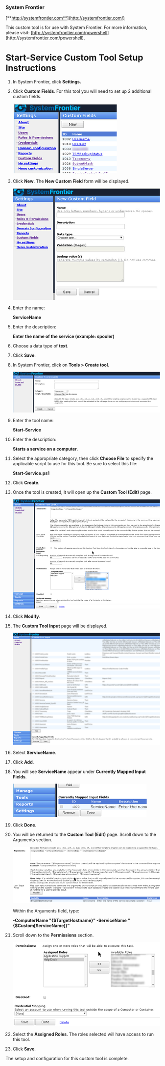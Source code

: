 ### System Frontier
[**http://systemfrontier.com**](http://systemfrontier.com/)

This custom tool is for use with System Frontier.  For more information, please visit: [http://systemfrontier.com/powershell](http://systemfrontier.com/powershell).

# Start-Service Custom Tool Setup Instructions

1. In System Frontier, click **Settings.**
2. Click **Custom Fields**.  For this tool you will need to set up 2 additional custom fields.

	![Custom Fields](https://github.com/systemfrontier/customtools-starterkit/blob/master/images/CustomFields.png "Custom Fields")

3. Click **New**.  The **New Custom Field** form will be displayed.

	![New Custom Field](https://github.com/systemfrontier/customtools-starterkit/blob/master/images/NewCustomField.png "New Custom Field")

4. Enter the name:

	**ServiceName**

5. Enter the description:

	**Enter the name of the service (example: spooler)**

6. Choose a data type of **text**.
7. Click **Save**.
8. In System Frontier, click on **Tools > Create tool**.

	![Create Tool](https://github.com/systemfrontier/customtools-starterkit/blob/master/images/CreateTool.png "Create Tool")

9. Enter the tool name:

	**Start-Service**

10. Enter the description:

	**Starts a service on a computer.**

11. Select the appropriate category, then click **Choose File** to specify the applicable script to use for this tool.  Be sure to select this file:

	**Start-Service.ps1**

12. Click **Create**.
13. Once the tool is created, it will open up the **Custom Tool (Edit)** page.

	![CustomToolEdit](https://github.com/systemfrontier/customtools-starterkit/blob/master/images/CustomToolEdit.png "Custom Tool Edit")

14. Click **Modify**.
15. The **Custom Tool Input** page will be displayed.

	![Custom Tool Input](https://github.com/systemfrontier/customtools-starterkit/blob/master/images/CustomToolInput.png "Custom Tool Input")

18. Select **ServiceName**.
19. Click **Add**.
20. You will see **ServiceName** appear under **Currently Mapped Input Fields**.

	![Service Name Input Field](https://github.com/systemfrontier/customtools-starterkit/blob/master/images/ServiceNameInputField.png "Service Name Input Field")

21. Click **Done**.
22. You will be returned to the **Custom Tool (Edit)** page.  Scroll down to the Arguments section.

	![Service Name Field](https://github.com/systemfrontier/customtools-starterkit/blob/master/images/ServiceNameField.png "Service Name Field")

	Within the Arguments field, type:

 	**-ComputerName &quot;{$TargetHostname}&quot; -ServiceName &quot;{$Custom[ServiceName]}&quot;**

23. Scroll down to the **Permissions** section.

	![Permissions](https://github.com/systemfrontier/customtools-starterkit/blob/master/images/Permissions.png "Permissions")

24. Select the **Assigned Roles**.  The roles selected will have access to run this tool.
25. Click **Save**.

The setup and configuration for this custom tool is complete.
